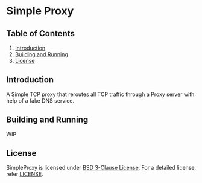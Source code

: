 # Simple Proxy
##  Table of Contents
1.  [Introduction](#introduction)
2.  [Building and Running](#building-and-running)
3.  [License](#license)

##  Introduction
A Simple TCP proxy that reroutes all TCP traffic through a Proxy server with help of a fake DNS service.

##  Building and Running
WIP

##  License
SimpleProxy is licensed under [BSD 3-Clause License][bsd-3-clause-license]. For a detailed license, refer [LICENSE][license].

<!--Annotations-->
[bsd-3-clause-license]: https://opensource.org/licenses/BSD-3-Clause
[license]:              LICENSE
